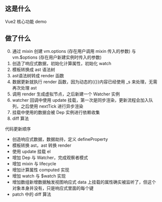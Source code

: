 ## 这是什么

Vue2 核心功能 demo

## 做了什么
0. 通过 mixin 创建 vm.options (存在用户调用 mixin 传入的参数) 与 vm.$options (存在用户新建实例时传入的参数) 
1. 创造了响应式数据，初始化计算属性，初始化 watch
2. 模板转换成 ast 语法树
3. ast语法树转成 render 函数
4. 数据更新就执行 render 函数，因为动态的{{}}内容已经使用 _s 来处理，无需再次处理 ast
5. 调用 render 生成虚拟节点，之后新建一个 Watcher 实例
6. watcher 回调中使用 update 挂载，第一次是同步渲染，更新流程会加入队列，之后使用 nextTick 进行异步渲染
7. 挂载中使用的数据会被 Dep 实例进行依赖收集
8. diff 算法

代码更新顺序
- 创造响应式数据，数据劫持，定义 defineProperty
- 模板转换 ast，ast 转换 render
- 使用 update 挂载 el
- 增加 Dep 与 Watcher，完成观察者模式
- 增加 mixin 与 lifecycle
- 增加计算属性 computed 实现
- 增加 watch 与 $watch 实现
- 增加数组新增数据触发视图响应式 data 上挂载的属性确实被监听了，但这个对象本身并没有，只是响应式里面的每个键
- patch 中的 diff 算法